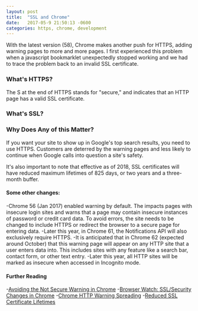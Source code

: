 ```yaml
---
layout: post
title:  "SSL and Chrome"
date:   2017-05-9 21:50:13 -0600
categories: https, chrome, development
---
```

With the latest version (58), Chrome makes another push for HTTPS, adding warning pages to more and more pages. I first experienced this problem when a javascript bookmarklet unexpectedly stopped working and we had to trace the problem back to an invalid SSL certificate.

### What's HTTPS?
The S at the end of HTTPS stands for "secure," and indicates that an HTTP page has a valid SSL certificate.

### What's SSL?

### Why Does Any of this Matter?
If you want your site to show up in Google's top search results, you need to use HTTPS. Customers are deterred by the warning pages and less likely to continue when Google calls into question a site's safety.

It's also important to note that effective as of 2018, SSL certificates will have reduced maximum lifetimes of 825 days, or two years and a three-month buffer.

#### Some other changes:
-Chrome 56 (Jan 2017) enabled warning by default. The impacts pages with insecure login sites and warns that a page may contain insecure instances of password or credit card data. To avoid errors, the site needs to be changed to include HTTPS or redirect the browser to a secure page for entering data.
-Later this year, in Chrome 61,  the Notifications API will also exclusively require HTTPS.
-It is anticipated that in Chrome 62 (expected around October) that this warning page will appear on any HTTP site that a user enters data into. This includes sites with any feature like a search bar, contact form, or other text entry.
-Later this year, all HTTP sites will be marked as insecure when accessed in Incognito mode.

#### Further Reading
-[Avoiding the Not Secure Warning in Chrome](https://developers.google.com/web/updates/2016/10/avoid-not-secure-warn)
-[Browser Watch: SSL/Security Changes in Chrome](https://www.thesslstore.com/blog/security-changes-in-chrome-58/)
-[Chrome HTTP Warning Spreading](https://www.thesslstore.com/blog/chrome-http-warning-spreading/)
-[Reduced SSL Certificate Lifetimes](https://www.thesslstore.com/blog/reduced-ssl-certificate-lifetimes/)
